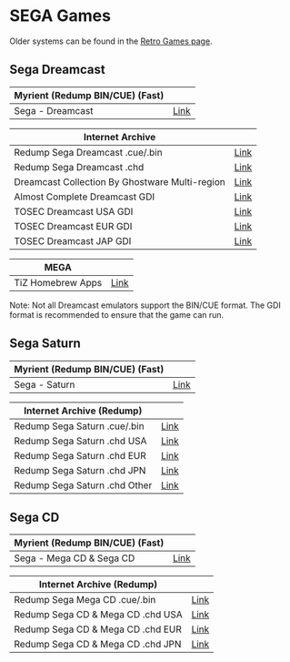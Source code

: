 # SEGA Games

Older systems can be found in the [Retro Games page](/megathread/retro).

## **Sega Dreamcast**

|**Myrient (Redump BIN/CUE) (Fast)**||
| ------ | ------ |
| Sega - Dreamcast | [Link](https://myrient.erista.me/files/Redump/Sega%20-%20Dreamcast/) |

|**Internet Archive**||
| ------ | ------ |
| Redump Sega Dreamcast .cue/.bin | [Link](https://archive.org/download/sega_dreamcast) |
| Redump Sega Dreamcast .chd | [Link](https://archive.org/download/dc-chd-zstd-redump/dc-chd-zstd/) |
| Dreamcast Collection By Ghostware Multi-region | [Link](https://archive.org/download/DreamcastCollectionByGhostwareMulti-region) |
| Almost Complete Dreamcast GDI | [Link](https://archive.org/download/almstcmpltdrmcst) |
| TOSEC Dreamcast USA GDI | [Link](https://archive.org/download/tosecdcus20190822) |
| TOSEC Dreamcast EUR GDI | [Link](https://archive.org/download/18wheeleramericanprotruckerv1.7002001segapalm4) |
| TOSEC Dreamcast JAP GDI | [Link](https://archive.org/download/interludev1.0032003necinterchanneljp) |

|**MEGA**||
| ------ | ------ |
| TiZ Homebrew Apps | [Link](https://mega.nz/#F!q7oxzDga!JfJulP8EX1-poB0nkgy2ZA) |

Note: Not all Dreamcast emulators support the BIN/CUE format. The GDI format is recommended to ensure that the game can run.

## **Sega Saturn**

|**Myrient (Redump BIN/CUE) (Fast)**||
| ------ | ------ |
| Sega - Saturn | [Link](https://myrient.erista.me/files/Redump/Sega%20-%20Saturn/) |

|**Internet Archive (Redump)**||
| ------ | ------ |
| Redump Sega Saturn .cue/.bin | [Link](https://archive.org/download/sega_saturn) |
| Redump Sega Saturn .chd USA | [Link](https://archive.org/download/chd_saturn/CHD-Saturn/USA/) |
| Redump Sega Saturn .chd EUR | [Link](https://archive.org/download/chd_saturn/CHD-Saturn/Europe/) |
| Redump Sega Saturn .chd JPN | [Link](https://archive.org/download/chd_saturn/CHD-Saturn/Japan/) | 
| Redump Sega Saturn .chd Other | [Link](https://archive.org/download/chd_saturn/CHD-Saturn/Other-Regions/) | 

## **Sega CD**

|**Myrient (Redump BIN/CUE) (Fast)**||
| ------ | ------ |
| Sega - Mega CD & Sega CD | [Link](https://myrient.erista.me/files/Redump/Sega%20-%20Mega%20CD%20&%20Sega%20CD/) |

|**Internet Archive (Redump)**||
| ------ | ------ |
| Redump Sega Mega CD .cue/.bin | [Link](https://archive.org/download/sega_mega-cd_sega-cd) |
| Redump Sega CD & Mega CD .chd USA | [Link](https://archive.org/download/chd_segacd/CHD-SegaCD-NTSC/) |
| Redump Sega CD & Mega CD .chd EUR | [Link](https://archive.org/download/chd_segacd/CHD-MegaCD-PAL/) |
| Redump Sega CD & Mega CD .chd JPN | [Link](https://archive.org/download/chd_segacd/CHD-MegaCD-NTSCJ/) |
